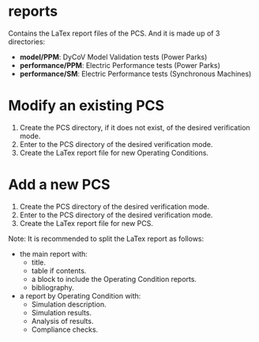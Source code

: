 # reports

Contains the LaTex report files of the PCS. And it is made up of 3 directories:
* **model/PPM**: DyCoV Model Validation tests (Power Parks)
* **performance/PPM**: Electric Performance tests (Power Parks)
* **performance/SM**: Electric Performance tests (Synchronous Machines)

# Modify an existing PCS

1. Create the PCS directory, if it does not exist, of the desired verification mode.
2. Enter to the PCS directory of the desired verification mode.
3. Create the LaTex report file for new Operating Conditions.
   
# Add a new PCS

1. Create the PCS directory of the desired verification mode.
2. Enter to the PCS directory of the desired verification mode.
3. Create the LaTex report file for new PCS.

Note: It is recommended to split the LaTex report as follows:
* the main report with:
  * title.
  * table if contents.
  * a block to include the Operating Condition reports.
  * bibliography.
* a report by Operating Condition with:
  * Simulation description.
  * Simulation results.
  * Analysis of results.
  * Compliance checks.